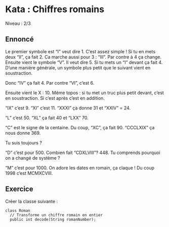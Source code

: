 # Kata : Chiffres romains
Niveau : 2/3

## Ennoncé
Le premier symbole est “I” veut dire 1. C’est assez simple !
Si tu en mets deux “II”, ça fait 2.
Ca marche aussi pour 3 : “III”.
Par contre à 4 ça change.
Ensuite vient le symbole “V”. Il veut dire 5.
Si tu mets un “I” devant ça fait 4.
D’une manière générale, un symbole plus petit que le suivant vient en soustraction.

Donc “IV” ça fait 4. Par contre “VI”, c’est 6.

Ensuite vient le X : 10. Même topos : si tu met un truc plus petit devant, c’est en soustraction. Si c’est après c’est en addition.

“IX” c’est 9.
“XI” c’est 11.
“XXXI” ça donne 31 et “XXIV” = 24.

“L” c’est 50.
“XL” ça fait 40 et “LXX” 70.

“C” est le signe de la centaine. Du coup, “XC”, ça fait 90.
“CCCLXIX” ça nous donne 369.

Tu suis toujours ?

“D” c’est pour 500. Combien fait “CDXLVIII”? 448.
Tu comprends pourquoi on a changé de système ?

“M” c’est pour 1000. On adore les dates en romain, ça claque !
Du coup 1998 c’est MCMXCVIII.

## Exercice
Créer la classe suivante :
```
class Roman
  // Transforme un chiffre romain en entier
  public int decode(String romanNumber);
```

